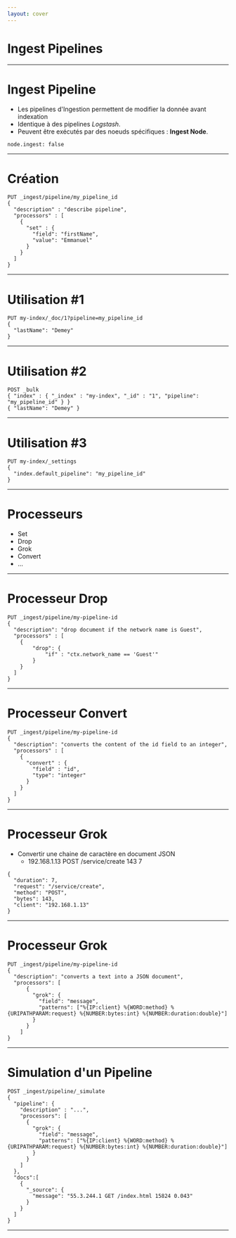 ```yaml
---
layout: cover
---
```


# Ingest Pipelines

---

# Ingest Pipeline

* Les pipelines d'Ingestion permettent de modifier la donnée avant indexation
* Identique à des pipelines *Logstash*.
* Peuvent être exécutés par des noeuds spécifiques : **Ingest Node**.

```
node.ingest: false
```

---

# Création

```
PUT _ingest/pipeline/my_pipeline_id
{
  "description" : "describe pipeline",
  "processors" : [
    {
      "set" : {
        "field": "firstName",
        "value": "Emmanuel"
      }
    }
  ]
}
```

---

# Utilisation #1

```
PUT my-index/_doc/1?pipeline=my_pipeline_id
{
  "lastName": "Demey"
}
```

---

# Utilisation #2

```
POST _bulk
{ "index" : { "_index" : "my-index", "_id" : "1", "pipeline": "my_pipeline_id" } }
{ "lastName": "Demey" }
```

---

# Utilisation #3

```
PUT my-index/_settings
{
  "index.default_pipeline": "my_pipeline_id"
}
```

---

# Processeurs

* Set
* Drop
* Grok
* Convert
* ...

---

# Processeur Drop

```
PUT _ingest/pipeline/my-pipeline-id
{
  "description": "drop document if the network name is Guest",
  "processors" : [
    {
        "drop": {
            "if" : "ctx.network_name == 'Guest'"
        }
    }
  ]
}
```

---

# Processeur Convert

```
PUT _ingest/pipeline/my-pipeline-id
{
  "description": "converts the content of the id field to an integer",
  "processors" : [
    {
      "convert" : {
        "field" : "id",
        "type": "integer"
      }
    }
  ]
}
```

---

# Processeur Grok

* Convertir une chaine de caractère en document JSON
    * 192.168.1.13 POST /service/create 143 7

```
{
  "duration": 7,
  "request": "/service/create",
  "method": "POST",
  "bytes": 143,
  "client": "192.168.1.13"
}
```

---

# Processeur Grok

```
PUT _ingest/pipeline/my-pipeline-id
{
  "description": "converts a text into a JSON document",
  "processors": [
      {
        "grok": {
          "field": "message",
          "patterns": ["%{IP:client} %{WORD:method} %{URIPATHPARAM:request} %{NUMBER:bytes:int} %{NUMBER:duration:double}"]
        }
      }
    ]
}
```

---

# Simulation d'un Pipeline

```
POST _ingest/pipeline/_simulate
{
  "pipeline": {
    "description" : "...",
    "processors": [
      {
        "grok": {
          "field": "message",
          "patterns": ["%{IP:client} %{WORD:method} %{URIPATHPARAM:request} %{NUMBER:bytes:int} %{NUMBER:duration:double}"]
        }
      }
    ]
  },
  "docs":[
    {
      "_source": {
        "message": "55.3.244.1 GET /index.html 15824 0.043"
      }
    }
  ]
}
```

---
